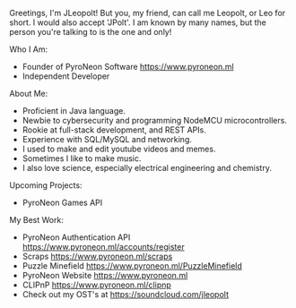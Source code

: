 Greetings, I'm JLeopolt! But you, my friend, can call me Leopolt, or Leo for short. I would also accept 'JPolt'. I am known by many names, but the person you're talking to is the one and only!

Who I Am:
- Founder of PyroNeon Software https://www.pyroneon.ml
- Independent Developer

About Me:
- Proficient in Java language.
- Newbie to cybersecurity and programming NodeMCU microcontrollers.
- Rookie at full-stack development, and REST APIs.
- Experience with SQL/MySQL and networking.
- I used to make and edit youtube videos and memes.
- Sometimes I like to make music.
- I also love science, especially electrical engineering and chemistry.

Upcoming Projects:
- PyroNeon Games API

My Best Work:
- PyroNeon Authentication API https://www.pyroneon.ml/accounts/register
- Scraps https://www.pyroneon.ml/scraps
- Puzzle Minefield https://www.pyroneon.ml/PuzzleMinefield
- PyroNeon Website https://www.pyroneon.ml
- CLIPnP https://www.pyroneon.ml/clipnp
- Check out my OST's at https://soundcloud.com/jleopolt
